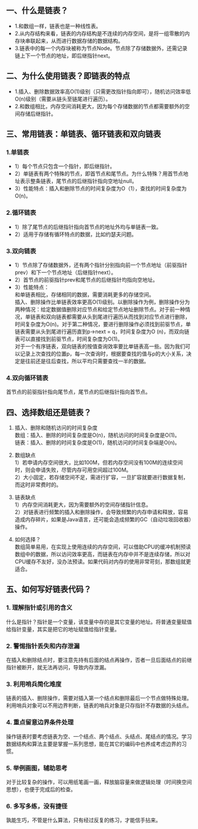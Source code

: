 ## 一、什么是链表？
- 1.和数组一样，链表也是一种线性表。
- 2.从内存结构来看，链表的内存结构是不连续的内存空间，是将一组零散的内存块串联起来，从而进行数据存储的数据结构。
- 3.链表中的每一个内存块被称为节点Node。节点除了存储数据外，还需记录链上下一个节点的地址，即后继指针next。

## 二、为什么使用链表？即链表的特点
- 1.插入、删除数据效率高O(1)级别（只需更改指针指向即可），随机访问效率低O(n)级别（需要从链头至链尾进行遍历）。
- 2.和数组相比，内存空间消耗更大，因为每个存储数据的节点都需要额外的空间存储后继指针。

## 三、常用链表：单链表、循环链表和双向链表
### 1.单链表
- 1）每个节点只包含一个指针，即后继指针。
- 2）单链表有两个特殊的节点，即首节点和尾节点。为什么特殊？用首节点地址表示整条链表，尾节点的后继指针指向空地址null。
- 3）性能特点：插入和删除节点的时间复杂度为O（1），查找的时间复杂度为O(n)。
### 2.循环链表
- 1）除了尾节点的后继指针指向首节点的地址外均与单链表一致。
- 2）适用于存储有循环特点的数据，比如约瑟夫问题。

### 3.双向链表
- 1）节点除了存储数据外，还有两个指针分别指向前一个节点地址（前驱指针prev）和下一个节点地址（后继指针next）。
- 2）首节点的前驱指针prev和尾节点的后继指针均指向空地址。
- 3）性能特点：<br/>
和单链表相比，存储相同的数据，需要消耗更多的存储空间。<br/>
插入、删除操作比单链表效率更高O(1)级别。以删除操作为例，删除操作分为两种情况：给定数据值删除对应节点和给定节点地址删除节点。对于前一种情况，单链表和双向链表都需要从头到尾进行遍历从而找到对应节点进行删除，时间复杂度为O(n)。对于第二种情况，要进行删除操作必须找到前驱节点，单链表需要从头到尾进行遍历直到p->next = q，时间复杂度为O
(n)，而双向链表可以直接找到前驱节点，时间复杂度为O(1)。<br/>
对于一个有序链表，双向链表的按值查询效率要比单链表高一些。因为我们可以记录上次查找的位置p，每一次查询时，根据要查找的值与p的大小关系，决定是往前还是往后查找，所以平均只需要查找一半的数据。

### 4.双向循环链表
首节点的前驱指针指向尾节点，尾节点的后继指针指向首节点。

## 四、选择数组还是链表？

1. 插入、删除和随机访问的时间复杂度<br/>
数组：插入、删除的时间复杂度是O(n)，随机访问的时间复杂度是O(1)。<br/>
链表：插入、删除的时间复杂度是O(1)，随机访问的时间复杂端是O(n)。<br/>

2. 数组缺点<br/>
1）若申请内存空间很大，比如100M，但若内存空间没有100M的连续空间时，则会申请失败，尽管内存可用空间超过100M。<br/>
2）大小固定，若存储空间不足，需进行扩容，一旦扩容就要进行数据复制，而这时非常费时的。<br/>

3. 链表缺点<br/>
1）内存空间消耗更大，因为需要额外的空间存储指针信息。<br/>
2）对链表进行频繁的插入和删除操作，会导致频繁的内存申请和释放，容易造成内存碎片，如果是Java语言，还可能会造成频繁的GC（自动垃圾回收器）操作。

4. 如何选择？<br/>
数组简单易用，在实现上使用连续的内存空间，可以借助CPU的缓冲机制预读数组中的数据，所以访问效率更高，而链表在内存中并不是连续存储，所以对CPU缓存不友好，没办法预读。如果代码对内存的使用非常苛刻，那数组就更适合。

## 五、如何写好链表代码？
### 1. 理解指针或引用的含义
什么是指针？指针是一个变量，该变量中存的是其它变量的地址。将普通变量赋值给指针变量，其实是把它的地址赋值给指针变量。

### 2. 警惕指针丢失和内存泄漏
在插入和删除结点时，要注意先持有后面的结点再操作，否者一旦后面结点的前继指针被断开，就无法再访问，导致内存泄漏。

### 3. 利用哨兵简化难度
链表的插入、删除操作，需要对插入第一个结点和删除最后一个节点做特殊处理。利用哨兵对象可以不用边界判断，链表的哨兵对象是只存指针不存数据的头结点。

### 4. 重点留意边界条件处理
操作链表时要考虑链表为空、一个结点、两个结点、头结点、尾结点的情况。学习数据结构和算法主要是掌握一系列思想，能在其它的编码中也养成考虑边界的习惯。

### 5. 举例画图，辅助思考
对于比较复杂的操作，可以用纸笔画一画，释放脑容量来做逻辑处理（时间换空间思想），也便于完成后的检查。

### 6. 多写多练，没有捷径
孰能生巧，不管是什么算法，只有经过反复的练习，才能信手拈来。